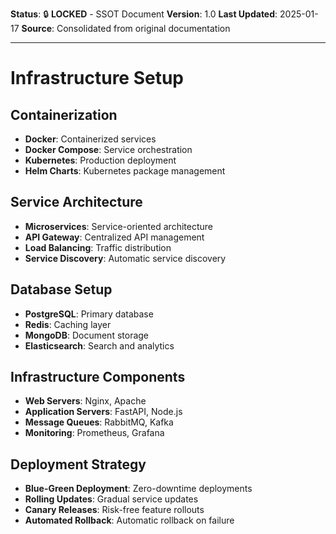 **Status**: 🔒 **LOCKED** - SSOT Document
**Version**: 1.0
**Last Updated**: 2025-01-17
**Source**: Consolidated from original documentation

---

# Infrastructure Setup

## Containerization

- **Docker**: Containerized services
- **Docker Compose**: Service orchestration
- **Kubernetes**: Production deployment
- **Helm Charts**: Kubernetes package management

## Service Architecture

- **Microservices**: Service-oriented architecture
- **API Gateway**: Centralized API management
- **Load Balancing**: Traffic distribution
- **Service Discovery**: Automatic service discovery

## Database Setup

- **PostgreSQL**: Primary database
- **Redis**: Caching layer
- **MongoDB**: Document storage
- **Elasticsearch**: Search and analytics

## Infrastructure Components

- **Web Servers**: Nginx, Apache
- **Application Servers**: FastAPI, Node.js
- **Message Queues**: RabbitMQ, Kafka
- **Monitoring**: Prometheus, Grafana

## Deployment Strategy

- **Blue-Green Deployment**: Zero-downtime deployments
- **Rolling Updates**: Gradual service updates
- **Canary Releases**: Risk-free feature rollouts
- **Automated Rollback**: Automatic rollback on failure
